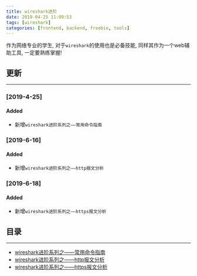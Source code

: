 ```yaml
---
title: wireshark进阶
date: 2019-04-25 11:09:53
tags: [wireshark]
categories: [frontend, backend, freebie, tools]
---
```


作为网络专业的学生, 对于`wireshark`的使用也是必备技能, 同样其作为一个web辅助工具, 一定要熟练掌握!


<!-- more -->


## 更新

------

### [2019-4-25]

#### Added

- 新增`wireshark进阶系列之——常用命令指南`

### [2019-6-16]

#### Added

- 新增`wireshark进阶系列之——http报文分析`

### [2019-6-18]

#### Added

- 新增`wireshark进阶系列之——https报文分析`

## 目录

------

- [wireshark进阶系列之——常用命令指南](https://blog.yyge.top/blog/2019/04/25/wireshark%E8%BF%9B%E9%98%B6%E7%B3%BB%E5%88%97%E4%B9%8B%E2%80%94%E2%80%94%E5%B8%B8%E7%94%A8%E5%91%BD%E4%BB%A4%E6%8C%87%E5%8D%97/)
- [wireshark进阶系列之——http报文分析](https://blog.yyge.top/blog/2019/06/16/wireshark%E8%BF%9B%E9%98%B6%E7%B3%BB%E5%88%97%E4%B9%8B%E2%80%94%E2%80%94http%E6%8A%A5%E6%96%87%E5%88%86%E6%9E%90/)
- [wireshark进阶系列之——https报文分析](https://blog.yyge.top/blog/2019/06/18/wireshark%E8%BF%9B%E9%98%B6%E7%B3%BB%E5%88%97%E4%B9%8B%E2%80%94%E2%80%94https%E6%8A%A5%E6%96%87%E5%88%86%E6%9E%90/)